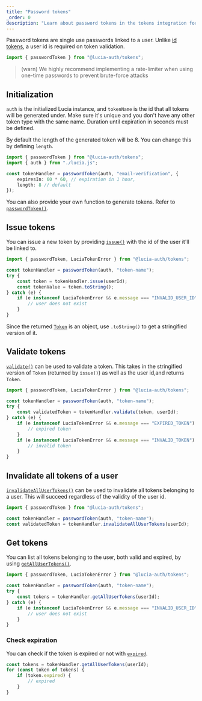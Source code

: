 ```yaml
---
title: "Password tokens"
_order: 0
description: "Learn about password tokens in the tokens integration for Lucia"
---
```


Password tokens are single use passwords linked to a user. Unlike [id tokens](/tokens/basics/id-tokens), a user id is required on token validation.

```ts
import { passwordToken } from "@lucia-auth/tokens";
```

> (warn) We highly recommend implementing a rate-limiter when using one-time passwords to prevent brute-force attacks

## Initialization

`auth` is the initialized Lucia instance, and `tokenName` is the id that all tokens will be generated under. Make sure it's unique and you don't have any other token type with the same name. Duration until expiration in seconds must be defined.

By default the length of the generated token will be 8. You can change this by defining `length`.

```ts
import { passwordToken } from "@lucia-auth/tokens";
import { auth } from "./lucia.js";

const tokenHandler = passwordToken(auth, "email-verification", {
	expiresIn: 60 * 60, // expiration in 1 hour,
	length: 8 // default
});
```

You can also provide your own function to generate tokens. Refer to [`passwordToken()`](/reference/tokens/lucia-auth-tokens#passwordtoken).

## Issue tokens

You can issue a new token by providing [`issue()`](/reference/tokens/passwordtokenwrapper#issue) with the id of the user it'll be linked to.

```ts
import { passwordToken, LuciaTokenError } from "@lucia-auth/tokens";

const tokenHandler = passwordToken(auth, "token-name");
try {
	const token = tokenHandler.issue(userId);
	const tokenValue = token.toString();
} catch (e) {
	if (e instanceof LuciaTokenError && e.message === "INVALID_USER_ID") {
		// user does not exist
	}
}
```

Since the returned [`Token`](/reference/tokens/token) is an object, use `.toString()` to get a stringified version of it.

## Validate tokens

[`validate()`](/reference/tokens/passwordtokenwrapper) can be used to validate a token. This takes in the stringified version of `Token` (returned by `issue()`) as well as the user id,and returns `Token`.

```ts
import { passwordToken, LuciaTokenError } from "@lucia-auth/tokens";

const tokenHandler = passwordToken(auth, "token-name");
try {
	const validatedToken = tokenHandler.validate(token, userId);
} catch (e) {
	if (e instanceof LuciaTokenError && e.message === "EXPIRED_TOKEN") {
		// expired token
	}
	if (e instanceof LuciaTokenError && e.message === "INVALID_TOKEN") {
		// invalid token
	}
}
```

## Invalidate all tokens of a user

[`invalidateAllUserTokens()`](/reference/tokens/passwordtokenwrapper#invalidateallusertokens) can be used to invalidate all tokens belonging to a user. This will succeed regardless of the validity of the user id.

```ts
import { passwordToken } from "@lucia-auth/tokens";

const tokenHandler = passwordToken(auth, "token-name");
const validatedToken = tokenHandler.invalidateAllUserTokens(userId);
```

## Get tokens

You can list all tokens belonging to the user, both valid and expired, by using [`getAllUserTokens()`](/reference/tokens/passwordtokenwrapper#getallusertokens).

```ts
import { passwordToken, LuciaTokenError } from "@lucia-auth/tokens";

const tokenHandler = passwordToken(auth, "token-name");
try {
	const tokens = tokenHandler.getAllUserTokens(userId);
} catch (e) {
	if (e instanceof LuciaTokenError && e.message === "INVALID_USER_ID") {
		// user does not exist
	}
}
```

### Check expiration

You can check if the token is expired or not with [`expired`](/reference/tokens/token#expired).

```ts
const tokens = tokenHandler.getAllUserTokens(userId);
for (const token of tokens) {
	if (token.expired) {
		// expired
	}
}
```
